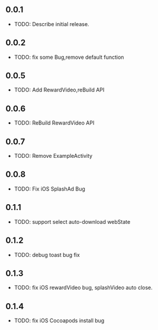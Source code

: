 ## 0.0.1

* TODO: Describe initial release.

## 0.0.2

* TODO: fix some Bug,remove default function


## 0.0.5

* TODO: Add RewardVideo,reBuild API

## 0.0.6

* TODO: ReBuild RewardVideo API

## 0.0.7

* TODO: Remove ExampleActivity

## 0.0.8

* TODO: Fix iOS SplashAd Bug

## 0.1.1

* TODO: support select auto-download webState

## 0.1.2

* TODO: debug toast bug fix

## 0.1.3

* TODO: fix iOS rewardVideo bug, splashVideo auto close.

## 0.1.4

* TODO: fix iOS Cocoapods install bug